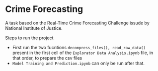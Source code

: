 # Crime Forecasting

A task based on the Real-Time Crime Forecasting Challenge issude by National Institute of Justice.

Steps to run the project

- First run the two fucntions `decompress_files(), read_raw_data()` present in the first cell of the `Explorator Data Analysis.ipynb` file, in that order, to prepare the csv files
- `Model Training and Prediction.ipynb` can only be run after that.
